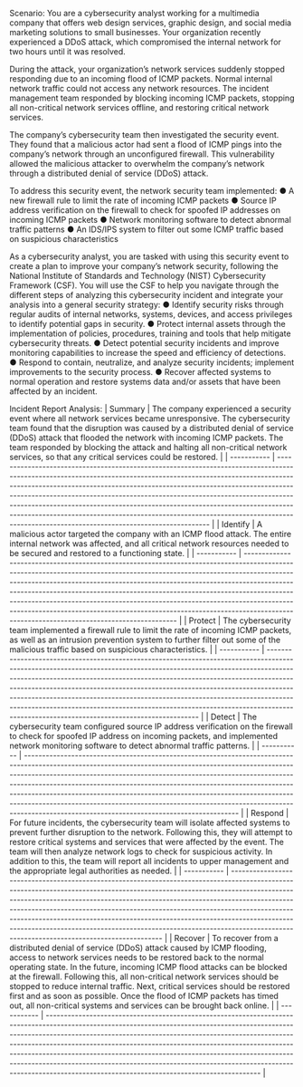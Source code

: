 Scenario:
You are a cybersecurity analyst working for a multimedia company that offers web design services, graphic design, and social media marketing solutions to small businesses.
Your organization recently experienced a DDoS attack, which compromised the internal network for two hours until it was resolved.

During the attack, your organization’s network services suddenly stopped responding due to an incoming flood of ICMP packets. Normal internal network traffic could not access any network resources.
The incident management team responded by blocking incoming ICMP packets, stopping all non-critical network services offline, and restoring critical network services.

The company’s cybersecurity team then investigated the security event. They found that a malicious actor had sent a flood of ICMP pings into the company’s network through an unconfigured firewall.
This vulnerability allowed the malicious attacker to overwhelm the company’s network through a distributed denial of service (DDoS) attack.

To address this security event, the network security team implemented:
● A new firewall rule to limit the rate of incoming ICMP packets
● Source IP address verification on the firewall to check for spoofed IP addresses on incoming ICMP packets
● Network monitoring software to detect abnormal traffic patterns
● An IDS/IPS system to filter out some ICMP traffic based on suspicious characteristics

As a cybersecurity analyst, you are tasked with using this security event to create a plan to improve your company’s network security, following the National Institute of Standards and Technology (NIST) Cybersecurity Framework (CSF).
You will use the CSF to help you navigate through the different steps of analyzing this cybersecurity incident and integrate your analysis into a general security strategy:
● Identify security risks through regular audits of internal networks, systems, devices, and access privileges to identify potential gaps in security.
● Protect internal assets through the implementation of policies, procedures, training and tools that help mitigate cybersecurity threats.
● Detect potential security incidents and improve monitoring capabilities to increase the speed and efficiency of detections.
● Respond to contain, neutralize, and analyze security incidents; implement improvements to the security process.
● Recover affected systems to normal operation and restore systems data and/or assets that have been affected by an incident.

Incident Report Analysis:
| Summary     | The company experienced a security event where all network services became unresponsive. The cybersecurity team found that the disruption was caused by a distributed denial of service (DDoS) attack that flooded the network with incoming ICMP packets. The team responded by blocking the attack and halting all non-critical network services, so that any critical services could be restored.                                                                                                                                            |
| ----------- | ----------------------------------------------------------------------------------------------------------------------------------------------------------------------------------------------------------------------------------------------------------------------------------------------------------------------------------------------------------------------------------------------------------------------------------------------------------------------------------------------------------------------------------------------- |
| Identify    | A malicious actor targeted the company with an ICMP flood attack. The entire internal network was affected, and all critical network resources needed to be secured and restored to a functioning state.                                                                                                                                                                                                                                                                                                                                        |
| ----------- | ----------------------------------------------------------------------------------------------------------------------------------------------------------------------------------------------------------------------------------------------------------------------------------------------------------------------------------------------------------------------------------------------------------------------------------------------------------------------------------------------------------------------------------------------- |
| Protect     | The cybersecurity team implemented a firewall rule to limit the rate of incoming ICMP packets, as well as an intrusion prevention system to further filter out some of the malicious traffic based on suspicious characteristics.                                                                                                                                                                                                                                                                                                               |
| ----------- | ----------------------------------------------------------------------------------------------------------------------------------------------------------------------------------------------------------------------------------------------------------------------------------------------------------------------------------------------------------------------------------------------------------------------------------------------------------------------------------------------------------------------------------------------- |
| Detect      | The cybersecurity team configured source IP address verification on the firewall to check for spoofed IP address on incoming packets, and implemented network monitoring software to detect abnormal traffic patterns.                                                                                                                                                                                                                                                                                                                          |
| ----------- | ----------------------------------------------------------------------------------------------------------------------------------------------------------------------------------------------------------------------------------------------------------------------------------------------------------------------------------------------------------------------------------------------------------------------------------------------------------------------------------------------------------------------------------------------- |
| Respond     | For future incidents, the cybersecurity team will isolate affected systems to prevent further disruption to the network. Following this, they will attempt to restore critical systems and services that were affected by the event. The team will then analyze network logs to check for suspicious activity. In addition to this, the team will report all incidents to upper management and the appropriate legal authorities as needed.                                                                                                     |
| ----------- | ----------------------------------------------------------------------------------------------------------------------------------------------------------------------------------------------------------------------------------------------------------------------------------------------------------------------------------------------------------------------------------------------------------------------------------------------------------------------------------------------------------------------------------------------- |
| Recover     | To recover from a distributed denial of service (DDoS) attack caused by ICMP flooding, access to network services needs to be restored back to the normal operating state. In the future, incoming ICMP flood attacks can be blocked at the firewall. Following this, all non-critical network services should be stopped to reduce internal traffic. Next, critical services should be restored first and as soon as possible. Once the flood of ICMP packets has timed out, all non-critical systems and services can be brought back online. |
| ----------- | ----------------------------------------------------------------------------------------------------------------------------------------------------------------------------------------------------------------------------------------------------------------------------------------------------------------------------------------------------------------------------------------------------------------------------------------------------------------------------------------------------------------------------------------------- |
